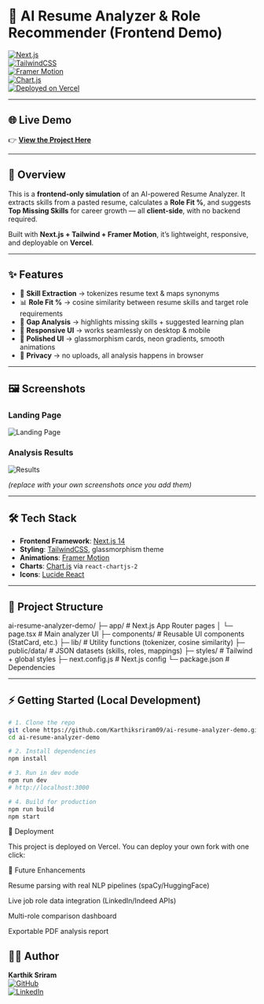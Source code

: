 # 🚀 AI Resume Analyzer & Role Recommender (Frontend Demo)

[![Next.js](https://img.shields.io/badge/Next.js-14-black?logo=nextdotjs)](https://nextjs.org/)  
[![TailwindCSS](https://img.shields.io/badge/TailwindCSS-3.4-blue?logo=tailwindcss)](https://tailwindcss.com/)  
[![Framer Motion](https://img.shields.io/badge/FramerMotion-10-pink?logo=framer)](https://www.framer.com/motion/)  
[![Chart.js](https://img.shields.io/badge/Chart.js-4.4-orange?logo=chartdotjs)](https://www.chartjs.org/)  
[![Deployed on Vercel](https://img.shields.io/badge/Deployed-Vercel-black?logo=vercel)](https://ai-resume-analyzer-demo-2m4ymh57p-karthik-srirams-projects.vercel.app)

---

## 🌐 Live Demo
👉 **[View the Project Here](https://ai-resume-analyzer-demo-2m4ymh57p-karthik-srirams-projects.vercel.app)**

---

## 📖 Overview
This is a **frontend-only simulation** of an AI-powered Resume Analyzer. It extracts skills from a pasted resume, calculates a **Role Fit %**, and suggests **Top Missing Skills** for career growth — all **client-side**, with no backend required.

Built with **Next.js + Tailwind + Framer Motion**, it’s lightweight, responsive, and deployable on **Vercel**.

---

## ✨ Features
- 🔎 **Skill Extraction** → tokenizes resume text & maps synonyms  
- 📊 **Role Fit %** → cosine similarity between resume skills and target role requirements  
- 🧭 **Gap Analysis** → highlights missing skills + suggested learning plan  
- 📱 **Responsive UI** → works seamlessly on desktop & mobile  
- 🎨 **Polished UI** → glassmorphism cards, neon gradients, smooth animations  
- 🔐 **Privacy** → no uploads, all analysis happens in browser  

---

## 🖼️ Screenshots

### Landing Page
![Landing Page](https://user-images.githubusercontent.com/your-github-id/demo1.png)

### Analysis Results
![Results](https://user-images.githubusercontent.com/your-github-id/demo2.png)

*(replace with your own screenshots once you add them)*

---

## 🛠️ Tech Stack
- **Frontend Framework**: [Next.js 14](https://nextjs.org/)  
- **Styling**: [TailwindCSS](https://tailwindcss.com/), glassmorphism theme  
- **Animations**: [Framer Motion](https://www.framer.com/motion/)  
- **Charts**: [Chart.js](https://www.chartjs.org/) via `react-chartjs-2`  
- **Icons**: [Lucide React](https://lucide.dev/)  

---

## 📂 Project Structure
ai-resume-analyzer-demo/
├─ app/ # Next.js App Router pages
│ └─ page.tsx # Main analyzer UI
├─ components/ # Reusable UI components (StatCard, etc.)
├─ lib/ # Utility functions (tokenizer, cosine similarity)
├─ public/data/ # JSON datasets (skills, roles, mappings)
├─ styles/ # Tailwind + global styles
├─ next.config.js # Next.js config
└─ package.json # Dependencies


---

## ⚡ Getting Started (Local Development)
```bash
# 1. Clone the repo
git clone https://github.com/Karthiksriram09/ai-resume-analyzer-demo.git
cd ai-resume-analyzer-demo

# 2. Install dependencies
npm install

# 3. Run in dev mode
npm run dev
# http://localhost:3000

# 4. Build for production
npm run build
npm start
```

🚀 Deployment

This project is deployed on Vercel.
You can deploy your own fork with one click:


🔮 Future Enhancements

Resume parsing with real NLP pipelines (spaCy/HuggingFace)

Live job role data integration (LinkedIn/Indeed APIs)

Multi-role comparison dashboard

Exportable PDF analysis report

## 👨‍💻 Author
**Karthik Sriram**  
[![GitHub](https://img.shields.io/badge/GitHub-Karthiksriram09-black?logo=github)](https://github.com/Karthiksriram09)  
[![LinkedIn](https://img.shields.io/badge/LinkedIn-kudalikarthiksriram-blue?logo=linkedin)](https://www.linkedin.com/in/kudalikarthiksriram/)
